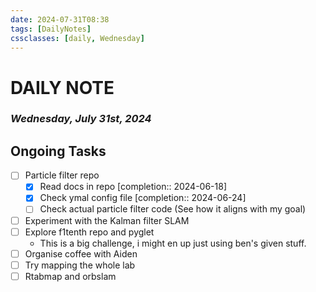 ```yaml
---
date: 2024-07-31T08:38
tags: [DailyNotes]
cssclasses: [daily, Wednesday]
---
```

# DAILY NOTE
### *Wednesday, July 31st, 2024*

## Ongoing Tasks
- [ ] Particle filter repo
	- [x] Read docs in repo  [completion:: 2024-06-18]
	- [x] Check ymal config file  [completion:: 2024-06-24]
	- [ ] Check actual particle filter code (See how it aligns with my goal)
- [ ] Experiment with the Kalman filter SLAM
- [ ] Explore f1tenth repo and pyglet
	- This is a big challenge, i might en up just using ben's given stuff.
- [ ] Organise coffee with Aiden
- [ ] Try mapping the whole lab
- [ ] Rtabmap and orbslam